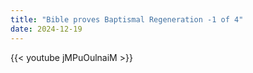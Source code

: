 ```yaml
---
title: "Bible proves Baptismal Regeneration -1 of 4"
date: 2024-12-19
---
```


{{< youtube jMPuOulnaiM >}}
